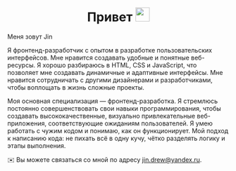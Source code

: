 <h1 align="center">Привет <img src="https://github.com/blackcater/blackcater/raw/main/images/Hi.gif" height="32"/></h1>  Меня зовут Jin</a> 
 


 
Я фронтенд-разработчик с опытом в разработке пользовательских интерфейсов. Мне нравится создавать удобные и понятные веб-ресурсы.
Я хорошо разбираюсь в HTML, CSS и JavaScript, что позволяет мне создавать динамичные и адаптивные интерфейсы. Мне нравится сотрудничать с другими дизайнерами и разработчиками, чтобы воплощать в жизнь сложные проекты.

Моя основная специализация — фронтенд-разработка. Я стремлюсь постоянно совершенствовать свои навыки программирования, чтобы создавать высококачественные, визуально привлекательные веб-приложения, соответствующие ожиданиям пользователей. Я умею работать с чужим кодом и понимаю, как он функционирует. Мой подход к написанию кода: не пихать всё в одну кучу, чётко разделять логику и этапы выполнения.

✉️ Вы можете связаться со мной по адресу jin.drew@yandex.ru.

 
   
